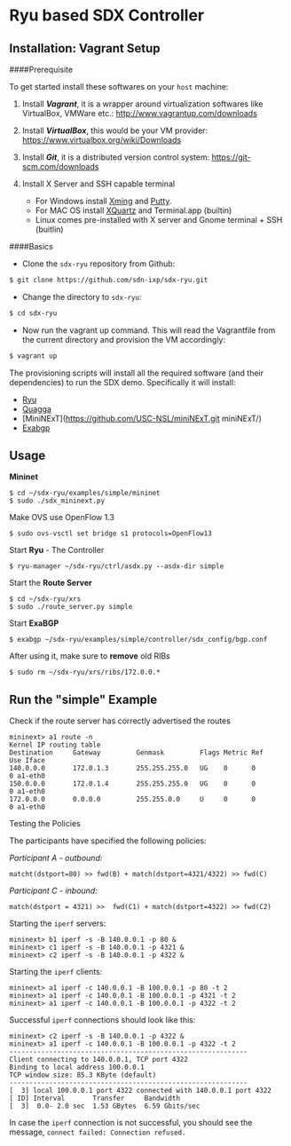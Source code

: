 # Ryu based SDX Controller

## Installation: Vagrant Setup


####Prerequisite

To get started install these softwares on your ```host``` machine:

1. Install ***Vagrant***, it is a wrapper around virtualization softwares like VirtualBox, VMWare etc.: http://www.vagrantup.com/downloads

2. Install ***VirtualBox***, this would be your VM provider: https://www.virtualbox.org/wiki/Downloads

3. Install ***Git***, it is a distributed version control system: https://git-scm.com/downloads

4. Install X Server and SSH capable terminal
    * For Windows install [Xming](http://sourceforge.net/project/downloading.php?group_id=156984&filename=Xming-6-9-0-31-setup.exe) and [Putty](http://the.earth.li/~sgtatham/putty/latest/x86/putty.exe).
    * For MAC OS install [XQuartz](http://xquartz.macosforge.org/trac/wiki) and Terminal.app (builtin)
    * Linux comes pre-installed with X server and Gnome terminal + SSH (buitlin)   

####Basics

* Clone the ```sdx-ryu``` repository from Github:
```bash 
$ git clone https://github.com/sdn-ixp/sdx-ryu.git
```

* Change the directory to ```sdx-ryu```:
```bash
$ cd sdx-ryu
```

* Now run the vagrant up command. This will read the Vagrantfile from the current directory and provision the VM accordingly:
```bash
$ vagrant up
```

The provisioning scripts will install all the required software (and their dependencies) to run the SDX demo. Specifically it will install:
* [Ryu](http://osrg.github.io/ryu/)
* [Quagga](http://www.nongnu.org/quagga/)
* [MiniNExT](https://github.com/USC-NSL/miniNExT.git miniNExT/)
* [Exabgp](https://github.com/Exa-Networks/exabgp)

## Usage
__Mininet__ 

    $ cd ~/sdx-ryu/examples/simple/mininet  
    $ sudo ./sdx_mininext.py  

Make OVS use OpenFlow 1.3  

    $ sudo ovs-vsctl set bridge s1 protocols=OpenFlow13

Start __Ryu__ - The Controller  

    $ ryu-manager ~/sdx-ryu/ctrl/asdx.py --asdx-dir simple

Start the __Route Server__  

    $ cd ~/sdx-ryu/xrs
    $ sudo ./route_server.py simple

Start __ExaBGP__  

    $ exabgp ~/sdx-ryu/examples/simple/controller/sdx_config/bgp.conf

After using it, make sure to __remove__ old RIBs  

    $ sudo rm ~/sdx-ryu/xrs/ribs/172.0.0.* 
    
## Run the "simple" Example
Check if the route server has correctly advertised the routes  

    mininext> a1 route -n  
    Kernel IP routing table  
    Destination     Gateway         Genmask         Flags Metric Ref    Use Iface  
    140.0.0.0       172.0.1.3       255.255.255.0   UG    0      0        0 a1-eth0  
    150.0.0.0       172.0.1.4       255.255.255.0   UG    0      0        0 a1-eth0  
    172.0.0.0       0.0.0.0         255.255.0.0     U     0      0        0 a1-eth0  

Testing the Policies

The participants have specified the following policies:  

_Participant A - outbound:_

    matcht(dstport=80) >> fwd(B) + match(dstport=4321/4322) >> fwd(C)

_Participant C - inbound:_

    match(dstport = 4321) >>  fwd(C1) + match(dstport=4322) >> fwd(C2)

Starting the  `iperf` servers:  

    mininext> b1 iperf -s -B 140.0.0.1 -p 80 &  
    mininext> c1 iperf -s -B 140.0.0.1 -p 4321 &  
    mininext> c2 iperf -s -B 140.0.0.1 -p 4322 &  

Starting the  `iperf` clients:  

    mininext> a1 iperf -c 140.0.0.1 -B 100.0.0.1 -p 80 -t 2  
    mininext> a1 iperf -c 140.0.0.1 -B 100.0.0.1 -p 4321 -t 2  
    mininext> a1 iperf -c 140.0.0.1 -B 100.0.0.1 -p 4322 -t 2  

Successful `iperf` connections should look like this:  

    mininext> c2 iperf -s -B 140.0.0.1 -p 4322 &  
    mininext> a1 iperf -c 140.0.0.1 -B 100.0.0.1 -p 4322 -t 2  
    ------------------------------------------------------------  
    Client connecting to 140.0.0.1, TCP port 4322  
    Binding to local address 100.0.0.1  
    TCP window size: 85.3 KByte (default)  
    ------------------------------------------------------------  
    [  3] local 100.0.0.1 port 4322 connected with 140.0.0.1 port 4322  
    [ ID] Interval       Transfer     Bandwidth  
    [  3]  0.0- 2.0 sec  1.53 GBytes  6.59 Gbits/sec  

In case the `iperf` connection is not successful, you should see the message, `connect failed: Connection refused.`

